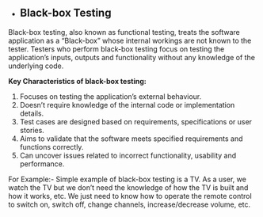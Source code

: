 ﻿- ## Black-box Testing ##
 
Black-box testing, also known as functional testing, treats the software application as a “Black-box” whose internal workings are not known to the tester. Testers who perform black-box testing focus on testing the application’s inputs, outputs and functionality without any knowledge of the underlying code.



**Key Characteristics of black-box testing:**

1) Focuses on testing the application’s external behaviour.
1) Doesn’t require knowledge of the internal code or implementation details.
1) Test cases are designed based on requirements, specifications or user stories.
1) Aims to validate that the software meets specified requirements and functions correctly.
1) Can uncover issues related to incorrect functionality, usability and performance.

For Example:-
      Simple example of black-box testing is a TV. As a user, we watch the TV but we don’t need the knowledge of how the TV is built and how it works, etc. We just need to know how to operate the remote control to switch on, switch off, change channels, increase/decrease volume, etc.
